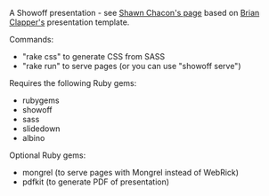 A Showoff presentation - see [Shawn Chacon's page](https://github.com/schacon/showoff) based on [Brian Clapper's](https://github.com/scala-phase/scala-orms/tree/master/ScalaQuery) presentation template.

Commands:
* "rake css" to generate CSS from SASS
* "rake run" to serve pages (or you can use "showoff serve")

Requires the following Ruby gems:
* rubygems
* showoff
* sass
* slidedown
* albino

Optional Ruby gems:
* mongrel (to serve pages with Mongrel instead of WebRick)
* pdfkit (to generate PDF of presentation)
